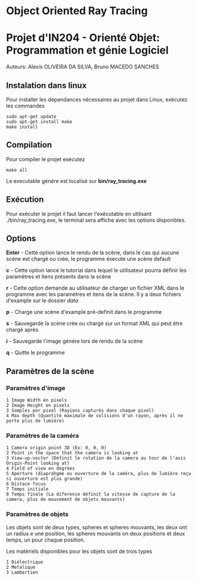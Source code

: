 # Object Oriented Ray Tracing 
# Projet d'IN204 - Orienté Objet: Programmation et génie Logiciel

Auteurs: Alexis OLIVEIRA DA SILVA, 
         Bruno MACEDO SANCHES

## Instalation dans linux

Pour installer les dépendances nécessaires au projet dans Linux, exécutez les commandes

```
sudo apt-get update
sudo apt-get install make
make install
```

## Compilation

Pour compiler le projet exécutez

`make all`

Le executable génére est localisé sur **bin/ray_tracing.exe**

## Exécution

Pour exécuter le projet il faut lancer l'exécutable en utilisant ./bin/ray_tracing.exe, le terminal sera affiche avec les options disponibles.

## Options
**Enter** - Cette option lance le rendu de la scène, dans le cas qui aucune scène est chargé ou crée, le programme éxecute une scène default

**c** - Cette option lance le tutorial dans lequel le utilisateur pourra définir les paramètres et itens présents dans la scène

**r** - Cette option demande au utilisateur de charger un fichier XML dans le programme avec les paramètres et itens de la scène. Il y a deux fichiers d'example sur le dossier *data*

**p** - Charge une scène d'example pré-definit dans le programme

**s** - Sauvegarde la scène crée ou chargé sur un format XML qui peut être chargé après

**i** - Sauvegarde l'image génére lors de rendu de la scène

**q** - Quitte le programme

## Paramètres de la scène

### Paramètres d'image
    1 Image Width en pixels
    2 Image Height en pixels
    3 Samples per pixel (Rayions capturés dans chaque pixel)
    4 Max depth (Quantité maximale de colisions d'un rayon, après il ne porte plus de lumière)

### Paramètres de la caméra
    1 Camera origin point 3D (Ex: 0, 0, 0)
    2 Point in the space that the camera is looking at
    3 View-up-vector (Définit le rotation de la camera au tour de l'axis Origin-Point looking at)
    4 Field of view en degrèes
    5 Aperture (diaprahgme ou ouverture de la caméra, plus de lumière reçu si ouverture est plus grande)
    6 Distace focus
    7 Temps initiale
    8 Temps finale (La diference définit la vitesse de capture de la camera, plus de mouvement de objets mouvants)
    
### Paramètres de objets
Les objets sont de deux types, spheres et spheres mouvants, les deux ont un radius e une position, les spheres mouvants on deux positions et deux temps, un pour chaque position.

Les matériels disponibles pour les objets sont de trois types
    
    1 Diélectrique
    2 Metalique
    3 Lambertien
